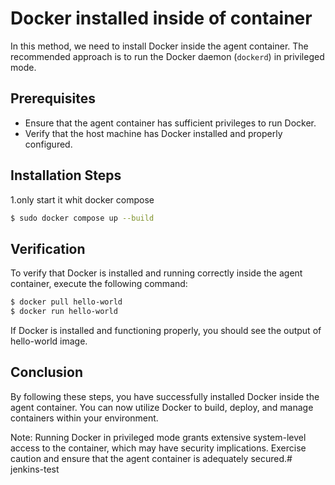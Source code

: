 # Docker installed inside of container 

In this method, we need to install Docker inside the agent container. The recommended approach is to run the Docker daemon (`dockerd`) in privileged mode.

## Prerequisites
- Ensure that the agent container has sufficient privileges to run Docker.
- Verify that the host machine has Docker installed and properly configured.

## Installation Steps

1.only start it whit docker compose 

```bash
$ sudo docker compose up --build
```

## Verification
To verify that Docker is installed and running correctly inside the agent container, execute the following command:

```bash
$ docker pull hello-world 
$ docker run hello-world 
```

If Docker is installed and functioning properly, you should see the output of hello-world image.

## Conclusion
By following these steps, you have successfully installed Docker inside the agent container. You can now utilize Docker to build, deploy, and manage containers within your environment.

Note: Running Docker in privileged mode grants extensive system-level access to the container, which may have security implications. Exercise caution and ensure that the agent container is adequately secured.# jenkins-test
